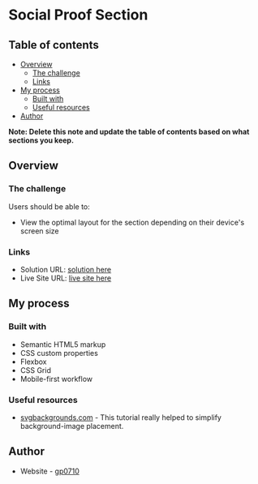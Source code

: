 # Social Proof Section

## Table of contents

- [Overview](#overview)
  - [The challenge](#the-challenge)
  - [Links](#links)
- [My process](#my-process)
  - [Built with](#built-with)
  - [Useful resources](#useful-resources)
- [Author](#author)

**Note: Delete this note and update the table of contents based on what sections you keep.**

## Overview

### The challenge

Users should be able to:

- View the optimal layout for the section depending on their device's screen size

### Links

- Solution URL: [solution here](https://github.com/gp0710/social-proof-section)
- Live Site URL: [live site here](https://gp0710.github.io/social-proof-section/)

## My process

### Built with

- Semantic HTML5 markup
- CSS custom properties
- Flexbox
- CSS Grid
- Mobile-first workflow

### Useful resources

- [svgbackgrounds.com](https://www.svgbackgrounds.com/how-to-add-svgs-with-css-background-image/) - This tutorial really helped to simplify background-image placement.

## Author

- Website - [gp0710](https://www.github.com/gp0710)